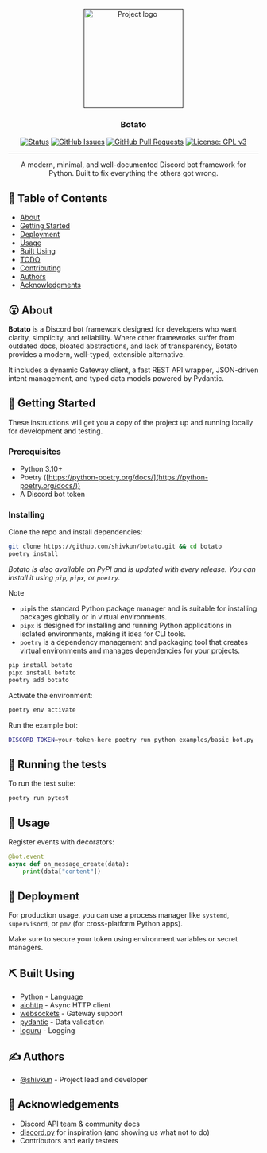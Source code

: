<p align="center">
  <a href="" rel="noopener">
    <img width=200px height=200px src="https://i.imgur.com/J2NT0Vd.png" alt="Project logo">
  </a>
</p>

<h3 align="center">Botato</h3>

<div align="center">

[![Status](https://img.shields.io/badge/status-active-success.svg)]()
[![GitHub Issues](https://img.shields.io/github/issues/shivkun/botato.svg)](https://github.com/shivkun/botato/issues)
[![GitHub Pull Requests](https://img.shields.io/github/issues-pr/shivkun/botato.svg)](https://github.com/shivkun/botato/pulls)
[![License: GPL v3](https://img.shields.io/badge/License-GPLv3-blue.svg)](/LICENSE)

</div>

---

<p align="center"> A modern, minimal, and well-documented Discord bot framework for Python. Built to fix everything the others got wrong.
  <br>
</p>

## 📝 Table of Contents

* [About](#about)
* [Getting Started](#getting_started)
* [Deployment](#deployment)
* [Usage](#usage)
* [Built Using](#built_using)
* [TODO](../TODO.md)
* [Contributing](../CONTRIBUTING.md)
* [Authors](#authors)
* [Acknowledgments](#acknowledgement)

## 😮 About <a name = "about"></a>

**Botato** is a Discord bot framework designed for developers who want clarity, simplicity, and reliability.
Where other frameworks suffer from outdated docs, bloated abstractions, and lack of transparency, Botato provides a modern, well-typed, extensible alternative.

It includes a dynamic Gateway client, a fast REST API wrapper, JSON-driven intent management, and typed data models powered by Pydantic.

## 🏁 Getting Started <a name = "getting_started"></a>

These instructions will get you a copy of the project up and running locally for development and testing.

### Prerequisites

* Python 3.10+
* Poetry ([https://python-poetry.org/docs/](https://python-poetry.org/docs/))
* A Discord bot token

### Installing

Clone the repo and install dependencies:

```bash
git clone https://github.com/shivkun/botato.git && cd botato
poetry install
```

*Botato is also available on PyPI and is updated with every release. You can install it using `pip`, `pipx`, or `poetry`.*

> [!NOTE]
> - `pip`is the standard Python package manager and is suitable for installing packages globally or in virtual environments.
> - `pipx` is designed for installing and running Python applications in isolated environments, making it idea for CLI tools.
> - `poetry` is a dependency management and packaging tool that creates virtual environments and manages dependencies for your projects.

```bash
pip install botato
pipx install botato
poetry add botato
```

Activate the environment:

```bash
poetry env activate
```

Run the example bot:

```bash
DISCORD_TOKEN=your-token-here poetry run python examples/basic_bot.py
```

## 🔧 Running the tests <a name = "tests"></a>

To run the test suite:

```bash
poetry run pytest
```

## 🎈 Usage <a name="usage"></a>

Register events with decorators:

```python
@bot.event
async def on_message_create(data):
    print(data["content"])
```

## 🚀 Deployment <a name = "deployment"></a>

For production usage, you can use a process manager like `systemd`, `supervisord`, or `pm2` (for cross-platform Python apps).

Make sure to secure your token using environment variables or secret managers.

## ⛏️ Built Using <a name = "built_using"></a>

* [Python](https://python.org/) - Language
* [aiohttp](https://docs.aiohttp.org/) - Async HTTP client
* [websockets](https://websockets.readthedocs.io/) - Gateway support
* [pydantic](https://docs.pydantic.dev/) - Data validation
* [loguru](https://github.com/Delgan/loguru) - Logging

## ✍️ Authors <a name = "authors"></a>

* [@shivkun](https://github.com/shivkun) - Project lead and developer

## 🎉 Acknowledgements <a name = "acknowledgement"></a>

* Discord API team & community docs
* [discord.py](https://github.com/Rapptz/discord.py) for inspiration (and showing us what not to do)
* Contributors and early testers
